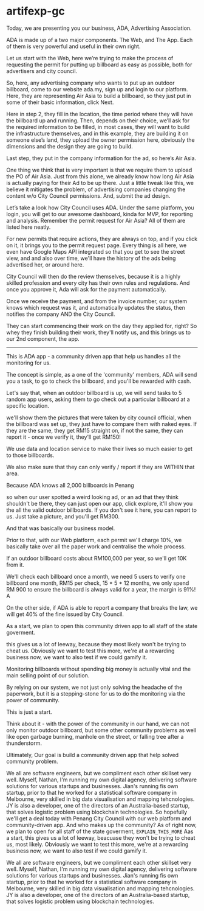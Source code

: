 # artifexp-gc

Today, we are presenting you our business, ADA, Advertising Association.

ADA is made up of a two major components. The Web, and The App. Each of them is very powerful and useful in their own right.

Let us start with the Web, here we’re trying to make the process of requesting the permit for putting up billboard as easy as possible, both for advertisers and city council.

So, here, any advertising company who wants to put up an outdoor billboard, come to our website ada.my, sign up and login to our platform. Here, they are representing Air Asia to build a billboard, so they just put in some of their basic information, click Next. 

Here in step 2, they fill in the location, the time period where they will have the billboard up and running.
Then, depends on their choice, we’ll ask for the required information to be filled, in most cases, they will want to build the infrastructure themselves, and in this example, they are building it on someone else’s land, they upload the owner permission here, obviously the dimensions and the design they are going to build.

Last step, they put in the company information for the ad, so here’s Air Asia. 

One thing we think that is very important is that we require them to upload the PO of Air Asia. 
Just from this alone, we already know how long Air Asia is actually paying for their Ad to be up there. Just a little tweak like this, we believe it mitigates the problem, of advertising companies changing the content w/o City Council permissions.
And, submit the ad design.

Let’s take a look how City Council uses ADA. Under the same platform, you login, you will get to our awesome dashboard, kinda for MVP, for reporting and analysis.
Remember the permit request for Air Asia? All of them are listed here neatly.

For new permits that require actions, they are always on top, and if you click on it, it brings you to the permit request page. 
Every thing is all here, we even have Google Maps API integrated so that you get to see the street view, and and also over time, we'll have the history of the ads being advertised her, or around here.

City Council will then do the review themselves, because it is a highly skilled profession and every city has their own rules and regulations. And once you approve it, Ada will ask for the payment automatically. 

Once we receive the payment, and from the invoice number, our system knows which request was it, and automatically updates the status, then notifies the company AND the City Council.

They can start commencing their work on the day they applied for, right?
So whey they finish building their work, they'll notify us, and this brings us to our 2nd component, the app.


---

This is ADA app - a community driven app that help us handles all the monitoring for us.

The concept is simple, as a one of the 'community' members, ADA will send you a task, to go to check the billboard, and you'll be rewarded with cash.

Let's say that, when an outdoor billboard is up, we will send tasks to 5 random app users, asking them to go check out a particular billboard at a specific location.

we'll show them the pictures that were taken by city council official, when the billboard was set up, they just have to compare them with naked eyes. If they are the same, they get RM15 straight on, if not the same, they can report it - once we verify it, they'll get RM150!

We use data and location service to make their lives so much easier to get to those billboards. 

We also make sure that they can only verify / report if they are WITHIN that area. 

Because ADA knows all 2,000 billboards in Penang

so when our user spotted a weird looking ad, or an ad that they think shouldn't be there, they can just open our app, click explore, it'll show you the all the valid outdoor billboards. If you don't see it here, you can report to us. Just take a picture, and you'll get RM300.

And that was basically our business model. 

Prior to that, with our Web platform, each permit we'll charge 10%, we basically take over all the paper work and centralise the whole process. 

If an outdoor billboard costs about RM100,000 per year, so we'll get 10K from it. 

We'll check each billboard once a month, we need 5 users to verify one billboard one month, RM15 per check, 15 * 5 * 12 months, we only spend RM 900 to ensure the billboard is always valid for a year, the margin is 91%! A

On the other side, if ADA is able to report a company that breaks the law, we will get 40% of the fine issued by City Council.

As a start, we plan to open this community driven app to all staff of the state goverment. 

this gives us a lot of leeway, because they most likely won't be trying to cheat us. Obviously we want to test this more, we're at a rewarding business now, we want to also test if we could gamify it.

Monitoring billboards without spending big money is actually vital and the main selling point of our solution. 

By relying on our system, we not just only solving the headache of the paperwork, but it is a stepping-stone for us to do the monitoring via the power of community.

This is just a start. 

Think about it - with the power of the community in our hand, we can not only monitor outdoor billboard, but some other community problems as well like open garbage burning, manhole on the street, or falling tree after a thunderstorm. 

Ultimately, Our goal is build a community driven app that help solved community problem.

We all are software engineers, but we compliment each other skillset very well. Myself, Nathan, I'm running my own digital agency, delivering software solutions for various startups and businesses. Jian's running fis own startup, prior to that he worked for a statistical software company in Melbourne, very skilled in big data visualisation and mapping tehcnologies. JY is also a developer, one of the directors of an Australia-based startup, that solves logistic problem using blockchain technologies.
So hopefully we'll get a deal today with Penang City Council with our web platform and community-driven app.
And who makes up the community? As of right now, we plan to open for all staff of the state goverment, `EXPLAIN_THIS_MORE` 
Aas a start, this gives us a lot of leeway, beacuase they won't be trying to cheat us, most likely. 
Obviously we want to test this more, we're at a rewarding business now, we want to also test if we could gamify it.

We all are software engineers, but we compliment each other skillset very well. Myself, Nathan, I'm running my own digital agency, delivering software solutions for various startups and businesses. Jian's running fis own startup, prior to that he worked for a statistical software company in Melbourne, very skilled in big data visualisation and mapping tehcnologies. JY is also a developer, one of the directors of an Australia-based startup, that solves logistic problem using blockchain technologies.






